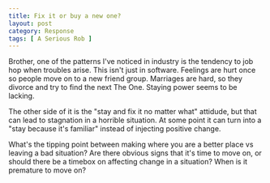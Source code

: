```yaml
---
title: Fix it or buy a new one?
layout: post
category: Response
tags: [ A Serious Rob ]
---
```

Brother, one of the patterns I've noticed in industry is the tendency to job hop when troubles arise. This isn't just in software. Feelings are hurt once so people move on to a new friend group. Marriages are hard, so they divorce and try to find the next The One. Staying power seems to be lacking.

The other side of it is the "stay and fix it no matter what" attidude, but that can lead to stagnation in a horrible situation. At some point it can turn into a "stay because it's familiar" instead of injecting positive change.

What's the tipping point between making where you are a better place vs leaving a bad situation? Are there obvious signs that it's time to move on, or should there be a timebox on affecting change in a situation? When is it premature to move on?